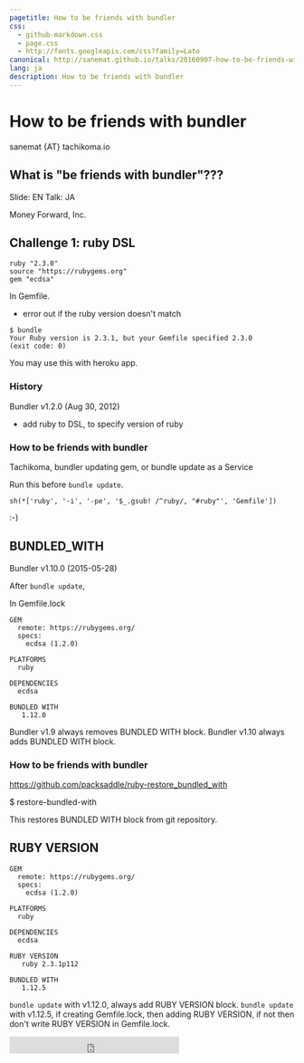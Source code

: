 ```yaml
---
pagetitle: How to be friends with bundler
css:
  - github-markdown.css
  - page.css
  - http://fonts.googleapis.com/css?family=Lato
canonical: http://sanemat.github.io/talks/20160907-how-to-be-friends-with-bundler/
lang: ja
description: How to be friends with bundler
---
```

<script type="text/javascript">
  window.analytics=window.analytics||[],window.analytics.methods=["identify","group","track","page","pageview","alias","ready","on","once","off","trackLink","trackForm","trackClick","trackSubmit"],window.analytics.factory=function(t){return function(){var a=Array.prototype.slice.call(arguments);return a.unshift(t),window.analytics.push(a),window.analytics}};for(var i=0;i<window.analytics.methods.length;i++){var key=window.analytics.methods[i];window.analytics[key]=window.analytics.factory(key)}window.analytics.load=function(t){if(!document.getElementById("analytics-js")){var a=document.createElement("script");a.type="text/javascript",a.id="analytics-js",a.async=!0,a.src=("https:"===document.location.protocol?"https://":"http://")+"cdn.segment.io/analytics.js/v1/"+t+"/analytics.min.js";var n=document.getElementsByTagName("script")[0];n.parentNode.insertBefore(a,n)}},window.analytics.SNIPPET_VERSION="2.0.9",
  window.analytics.load("ig7q6np7c1");
  window.analytics.page();
</script>


# How to be friends with bundler

sanemat {AT} tachikoma.io

## What is "be friends with bundler"???

Slide: EN
Talk: JA

Money Forward, Inc.

## Challenge 1: ruby DSL

```
ruby "2.3.0"
source "https://rubygems.org"
gem "ecdsa"
```

In Gemfile.

- error out if the ruby version doesn't match

```
$ bundle
Your Ruby version is 2.3.1, but your Gemfile specified 2.3.0
(exit code: 0)
```

You may use this with heroku app.

### History

Bundler v1.2.0 (Aug 30, 2012)

- add ruby to DSL, to specify version of ruby

### How to be friends with bundler



Tachikoma, bundler updating gem, or bundle update as a Service

Run this before `bundle update`.
```
sh(*['ruby', '-i', '-pe', '$_.gsub! /^ruby/, "#ruby"', 'Gemfile'])
```

:-)


## BUNDLED_WITH

Bundler v1.10.0 (2015-05-28)

After `bundle update`,

In Gemfile.lock

```
GEM
  remote: https://rubygems.org/
  specs:
    ecdsa (1.2.0)

PLATFORMS
  ruby

DEPENDENCIES
  ecdsa

BUNDLED WITH
   1.12.0
```

Bundler v1.9 always removes BUNDLED WITH block.
Bundler v1.10 always adds BUNDLED WITH block.

### How to be friends with bundler

https://github.com/packsaddle/ruby-restore_bundled_with

$ restore-bundled-with

This restores BUNDLED WITH block from git repository.

## RUBY VERSION

```
GEM
  remote: https://rubygems.org/
  specs:
    ecdsa (1.2.0)

PLATFORMS
  ruby

DEPENDENCIES
  ecdsa

RUBY VERSION
   ruby 2.3.1p112

BUNDLED WITH
   1.12.5
```

`bundle update` with v1.12.0, always add RUBY VERSION block.
`bundle update` with v1.12.5, if creating Gemfile.lock, then adding RUBY VERSION, if not then don't write RUBY VERSION in Gemfile.lock.


<iframe src="http://expando.github.io/add/?u=http%3A%2F%2Fsanemat.github.io%2Ftalks%2F20160907-how-to-be-friends-with-bundler%2F&t=How%20to%20be%20friends%20with%20bundler" frameborder=0 frametransparency=1 scrolling=no height=30 width=300>
</iframe>
